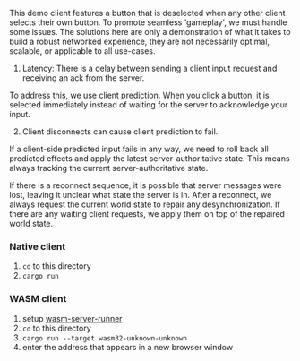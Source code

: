 This demo client features a button that is deselected when any other client selects their own button. To promote seamless 'gameplay', we must handle some issues. The solutions here are only a demonstration of what it takes to build a robust networked experience, they are not necessarily optimal, scalable, or applicable to all use-cases.

1. Latency: There is a delay between sending a client input request and receiving an ack from the server.

To address this, we use client prediction. When you click a button, it is selected immediately instead of waiting for the server to acknowledge your input.

2. Client disconnects can cause client prediction to fail.

If a client-side predicted input fails in any way, we need to roll back all predicted effects and apply the latest server-authoritative state. This means always tracking the current server-authoritative state.

If there is a reconnect sequence, it is possible that server messages were lost, leaving it unclear what state the server is in. After a reconnect, we always request the current world state to repair any desynchronization. If there are any waiting client requests, we apply them on top of the repaired world state.


### Native client

1. `cd` to this directory
2. `cargo run`


### WASM client

1. setup [wasm-server-runner](https://github.com/jakobhellermann/wasm-server-runner)
2. `cd` to this directory
3. `cargo run --target wasm32-unknown-unknown`
4. enter the address that appears in a new browser window
